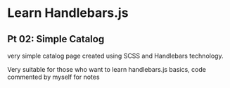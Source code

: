 # Learn Handlebars.js
## Pt 02: Simple Catalog

very simple catalog page created using SCSS and Handlebars technology.

Very suitable for those who want to learn handlebars.js basics, code commented by myself for notes